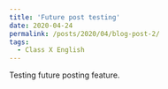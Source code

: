 ```yaml
---
title: 'Future post testing'
date: 2020-04-24
permalink: /posts/2020/04/blog-post-2/
tags:
  - Class X English
---
```


Testing future posting feature.